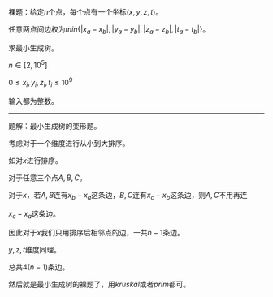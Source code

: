 裸题：给定$n$个点，每个点有一个坐标$(x,y,z,t)$。

任意两点间边权为$min\{\left| x_a-x_b\right|,\left| y_a-y_b\right|,\left| z_a-z_b\right|,\left| t_a-t_b\right|\}$。

求最小生成树。

$n\in[2,10^5]$

$0\leq x_i,y_i,z_i,t_i\le 10^9$

输入都为整数。

---

题解：最小生成树的变形题。

考虑对于一个维度进行从小到大排序。

如对$x$进行排序。

对于任意三个点$A,B,C$。

对于$x$，若$A,B$连有$x_b-x_a$这条边，$B,C$连有$x_c-x_b$这条边，则$A,C$不用再连

$x_c-x_a$这条边。

因此对于$x$我们只用排序后相邻点的边，一共$n-1$条边。

$y,z,t$维度同理。

总共$4(n-1)$条边。

然后就是最小生成树的裸题了，用$kruskal$或者$prim$都可。





